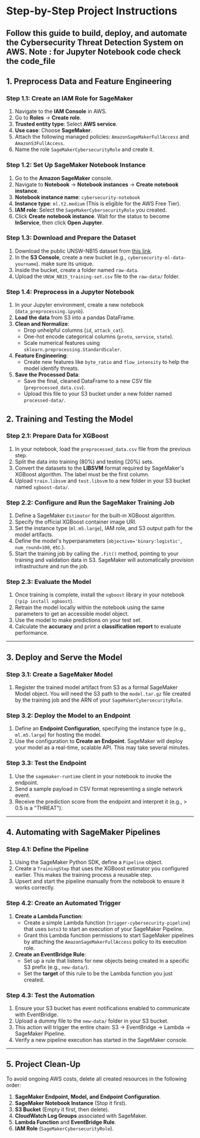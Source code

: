 # Step-by-Step Project Instructions

Follow this guide to build, deploy, and automate the Cybersecurity Threat Detection System on AWS.
Note : for Jupyter Notebook code check the code_file
---

## 1. Preprocess Data and Feature Engineering

### Step 1.1: Create an IAM Role for SageMaker
1.  Navigate to the **IAM Console** in AWS.
2.  Go to **Roles** -> **Create role**.
3.  **Trusted entity type**: Select **AWS service**.
4.  **Use case**: Choose **SageMaker**.
5.  Attach the following managed policies: `AmazonSageMakerFullAccess` and `AmazonS3FullAccess`.
6.  Name the role `SageMakerCybersecurityRole` and create it.

### Step 1.2: Set Up SageMaker Notebook Instance
1.  Go to the **Amazon SageMaker** console.
2.  Navigate to **Notebook** -> **Notebook instances** -> **Create notebook instance**.
3.  **Notebook instance name**: `cybersecurity-notebook`
4.  **Instance type**: `ml.t2.medium` (This is eligible for the AWS Free Tier).
5.  **IAM role**: Select the `SageMakerCybersecurityRole` you created.
6.  Click **Create notebook instance**. Wait for the status to become **InService**, then click **Open Jupyter**.

### Step 1.3: Download and Prepare the Dataset
1.  Download the public UNSW-NB15 dataset from [this link](https://www.unsw.adfa.edu.au/unsw-canberra-cyber/cybersecurity/ADFA-NB15-Datasets/UNSW_NB15_training-set.csv).
2.  In the **S3 Console**, create a new bucket (e.g., `cybersecurity-ml-data-yourname`). make sure its unique.
3.  Inside the bucket, create a folder named `raw-data`.
4.  Upload the `UNSW_NB15_training-set.csv` file to the `raw-data/` folder.

### Step 1.4: Preprocess in a Jupyter Notebook
1.  In your Jupyter environment, create a new notebook (`data_preprocessing.ipynb`).
2.  **Load the data** from S3 into a pandas DataFrame.
3.  **Clean and Normalize**:
    * Drop unhelpful columns (`id`, `attack_cat`).
    * One-hot encode categorical columns (`proto`, `service`, `state`).
    * Scale numerical features using `sklearn.preprocessing.StandardScaler`.
4.  **Feature Engineering**:
    * Create new features like `byte_ratio` and `flow_intensity` to help the model identify threats.
5.  **Save the Processed Data**:
    * Save the final, cleaned DataFrame to a new CSV file (`preprocessed_data.csv`).
    * Upload this file to your S3 bucket under a new folder named `processed-data/`.

## 2. Training and Testing the Model

### Step 2.1: Prepare Data for XGBoost
1.  In your notebook, load the `preprocessed_data.csv` file from the previous step.
2.  Split the data into training (80%) and testing (20%) sets.
3.  Convert the datasets to the **LIBSVM** format required by SageMaker's XGBoost algorithm. The label must be the first column.
4.  Upload `train.libsvm` and `test.libsvm` to a new folder in your S3 bucket named `xgboost-data/`.

### Step 2.2: Configure and Run the SageMaker Training Job
1.  Define a SageMaker `Estimator` for the built-in XGBoost algorithm.
2.  Specify the official XGBoost container image URI.
3.  Set the instance type (`ml.m5.large`), IAM role, and S3 output path for the model artifacts.
4.  Define the model's hyperparameters (`objective='binary:logistic'`, `num_round=100`, etc.).
5.  Start the training job by calling the `.fit()` method, pointing to your training and validation data in S3. SageMaker will automatically provision infrastructure and run the job.

### Step 2.3: Evaluate the Model
1.  Once training is complete, install the `xgboost` library in your notebook (`!pip install xgboost`).
2.  Retrain the model locally within the notebook using the same parameters to get an accessible model object.
3.  Use the model to make predictions on your test set.
4.  Calculate the **accuracy** and print a **classification report** to evaluate performance.

---

## 3. Deploy and Serve the Model

### Step 3.1: Create a SageMaker Model
1.  Register the trained model artifact from S3 as a formal SageMaker Model object. You will need the S3 path to the `model.tar.gz` file created by the training job and the ARN of your `SageMakerCybersecurityRole`.

### Step 3.2: Deploy the Model to an Endpoint
1.  Define an **Endpoint Configuration**, specifying the instance type (e.g., `ml.m5.large`) for hosting the model.
2.  Use the configuration to **Create an Endpoint**. SageMaker will deploy your model as a real-time, scalable API. This may take several minutes.

### Step 3.3: Test the Endpoint
1.  Use the `sagemaker-runtime` client in your notebook to invoke the endpoint.
2.  Send a sample payload in CSV format representing a single network event.
3.  Receive the prediction score from the endpoint and interpret it (e.g., > 0.5 is a "THREAT").

---

## 4. Automating with SageMaker Pipelines

### Step 4.1: Define the Pipeline
1.  Using the SageMaker Python SDK, define a `Pipeline` object.
2.  Create a `TrainingStep` that uses the XGBoost estimator you configured earlier. This makes the training process a reusable step.
3.  Upsert and start the pipeline manually from the notebook to ensure it works correctly.

### Step 4.2: Create an Automated Trigger
1.  **Create a Lambda Function**:
    * Create a simple Lambda function (`trigger-cybersecurity-pipeline`) that uses `boto3` to start an execution of your SageMaker Pipeline.
    * Grant this Lambda function permissions to start SageMaker pipelines by attaching the `AmazonSageMakerFullAccess` policy to its execution role.
2.  **Create an EventBridge Rule**:
    * Set up a rule that listens for new objects being created in a specific S3 prefix (e.g., `new-data/`).
    * Set the **target** of this rule to be the Lambda function you just created.

### Step 4.3: Test the Automation
1.  Ensure your S3 bucket has event notifications enabled to communicate with EventBridge.
2.  Upload a dummy file to the `new-data/` folder in your S3 bucket.
3.  This action will trigger the entire chain: S3 -> EventBridge -> Lambda -> SageMaker Pipeline.
4.  Verify a new pipeline execution has started in the SageMaker console.

---

## 5. Project Clean-Up

To avoid ongoing AWS costs, delete all created resources in the following order:
1.  **SageMaker Endpoint, Model, and Endpoint Configuration**.
2.  **SageMaker Notebook Instance** (Stop it first).
3.  **S3 Bucket** (Empty it first, then delete).
4.  **CloudWatch Log Groups** associated with SageMaker.
5.  **Lambda Function** and **EventBridge Rule**.
6.  **IAM Role** (`SageMakerCybersecurityRole`).
